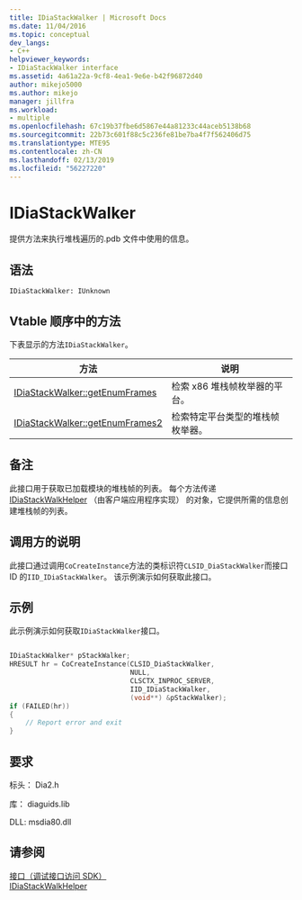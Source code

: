```yaml
---
title: IDiaStackWalker | Microsoft Docs
ms.date: 11/04/2016
ms.topic: conceptual
dev_langs:
- C++
helpviewer_keywords:
- IDiaStackWalker interface
ms.assetid: 4a61a22a-9cf8-4ea1-9e6e-b42f96872d40
author: mikejo5000
ms.author: mikejo
manager: jillfra
ms.workload:
- multiple
ms.openlocfilehash: 67c19b37fbe6d5867e44a81233c44aceb5138b68
ms.sourcegitcommit: 22b73c601f88c5c236fe81be7ba4f7f562406d75
ms.translationtype: MTE95
ms.contentlocale: zh-CN
ms.lasthandoff: 02/13/2019
ms.locfileid: "56227220"
---
```

# <a name="idiastackwalker"></a>IDiaStackWalker
提供方法来执行堆栈遍历的.pdb 文件中使用的信息。

## <a name="syntax"></a>语法

```
IDiaStackWalker: IUnknown
```

## <a name="methods-in-vtable-order"></a>Vtable 顺序中的方法
下表显示的方法`IDiaStackWalker`。

|方法|说明​​|
|------------|-----------------|
|[IDiaStackWalker::getEnumFrames](../../debugger/debug-interface-access/idiastackwalker-getenumframes.md)|检索 x86 堆栈帧枚举器的平台。|
|[IDiaStackWalker::getEnumFrames2](../../debugger/debug-interface-access/idiastackwalker-getenumframes2.md)|检索特定平台类型的堆栈帧枚举器。|

## <a name="remarks"></a>备注
此接口用于获取已加载模块的堆栈帧的列表。 每个方法传递[IDiaStackWalkHelper](../../debugger/debug-interface-access/idiastackwalkhelper.md) （由客户端应用程序实现） 的对象，它提供所需的信息创建堆栈帧的列表。

## <a name="notes-for-callers"></a>调用方的说明
此接口通过调用`CoCreateInstance`方法的类标识符`CLSID_DiaStackWalker`而接口 ID 的`IID_IDiaStackWalker`。 该示例演示如何获取此接口。

## <a name="example"></a>示例
此示例演示如何获取`IDiaStackWalker`接口。

```C++

IDiaStackWalker* pStackWalker;
HRESULT hr = CoCreateInstance(CLSID_DiaStackWalker,
                              NULL,
                              CLSCTX_INPROC_SERVER,
                              IID_IDiaStackWalker,
                              (void**) &pStackWalker);
if (FAILED(hr))
{
    // Report error and exit
}
```

## <a name="requirements"></a>要求
标头： Dia2.h

库： diaguids.lib

DLL: msdia80.dll

## <a name="see-also"></a>请参阅
[接口（调试接口访问 SDK）](../../debugger/debug-interface-access/interfaces-debug-interface-access-sdk.md)  
[IDiaStackWalkHelper](../../debugger/debug-interface-access/idiastackwalkhelper.md)

